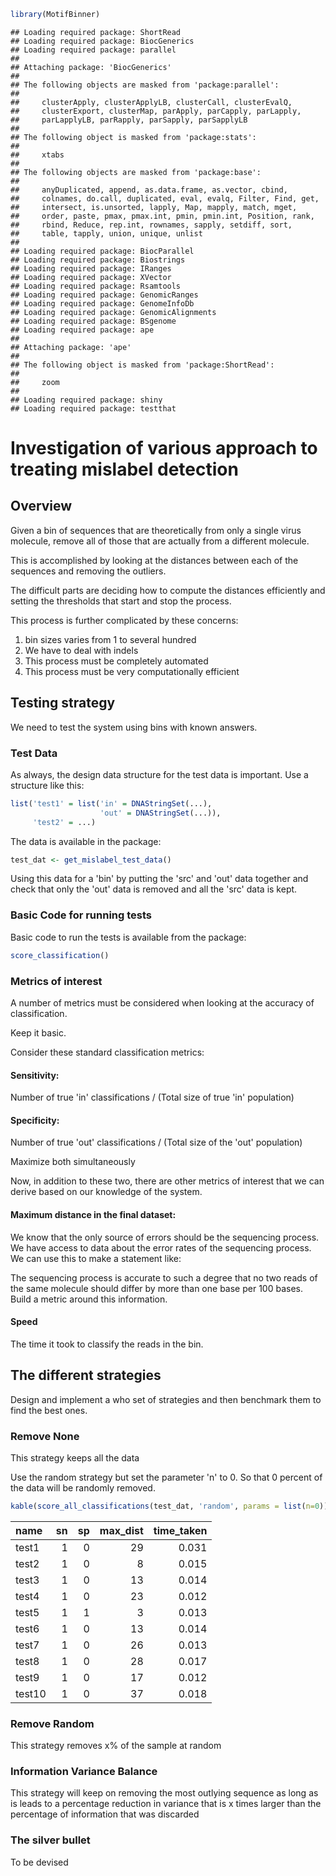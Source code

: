 
```r
library(MotifBinner)
```

```
## Loading required package: ShortRead
## Loading required package: BiocGenerics
## Loading required package: parallel
## 
## Attaching package: 'BiocGenerics'
## 
## The following objects are masked from 'package:parallel':
## 
##     clusterApply, clusterApplyLB, clusterCall, clusterEvalQ,
##     clusterExport, clusterMap, parApply, parCapply, parLapply,
##     parLapplyLB, parRapply, parSapply, parSapplyLB
## 
## The following object is masked from 'package:stats':
## 
##     xtabs
## 
## The following objects are masked from 'package:base':
## 
##     anyDuplicated, append, as.data.frame, as.vector, cbind,
##     colnames, do.call, duplicated, eval, evalq, Filter, Find, get,
##     intersect, is.unsorted, lapply, Map, mapply, match, mget,
##     order, paste, pmax, pmax.int, pmin, pmin.int, Position, rank,
##     rbind, Reduce, rep.int, rownames, sapply, setdiff, sort,
##     table, tapply, union, unique, unlist
## 
## Loading required package: BiocParallel
## Loading required package: Biostrings
## Loading required package: IRanges
## Loading required package: XVector
## Loading required package: Rsamtools
## Loading required package: GenomicRanges
## Loading required package: GenomeInfoDb
## Loading required package: GenomicAlignments
## Loading required package: BSgenome
## Loading required package: ape
## 
## Attaching package: 'ape'
## 
## The following object is masked from 'package:ShortRead':
## 
##     zoom
## 
## Loading required package: shiny
## Loading required package: testthat
```

# Investigation of various approach to treating mislabel detection

## Overview

Given a bin of sequences that are theoretically from only a single virus
molecule, remove all of those that are actually from a different molecule.

This is accomplished by looking at the distances between each of the sequences
and removing the outliers.

The difficult parts are deciding how to compute the distances efficiently and
setting the thresholds that start and stop the process.

This process is further complicated by these concerns:
1) bin sizes varies from 1 to several hundred
2) We have to deal with indels
3) This process must be completely automated
4) This process must be very computationally efficient

## Testing strategy

We need to test the system using bins with known answers. 

### Test Data

As always, the design data structure for the test data is important. Use a
structure like this:


```r
list('test1' = list('in' = DNAStringSet(...),
                    'out' = DNAStringSet(...)),
     'test2' = ...)
```

The data is available in the package:

```r
test_dat <- get_mislabel_test_data()
```

Using this data for a 'bin' by putting the 'src' and 'out' data together and check
that only the 'out' data is removed and all the 'src' data is kept.

### Basic Code for running tests

Basic code to run the tests is available from the package:


```r
score_classification()
```

### Metrics of interest

A number of metrics must be considered when looking at the accuracy of
classification.

Keep it basic. 

Consider these standard classification metrics:

#### Sensitivity:
Number of true 'in' classifications / (Total size of true 'in' population)

#### Specificity:
Number of true 'out' classifications / (Total size of the 'out' population)

Maximize both simultaneously

Now, in addition to these two, there are other metrics of interest that we can
derive based on our knowledge of the system.

#### Maximum distance in the final dataset: 
We know that the only source of errors
should be the sequencing process. We have access to data about the error rates
of the sequencing process. We can use this to make a statement like:

The sequencing process is accurate to such a degree that no two reads of the
same molecule should differ by more than one base per 100 bases. Build a metric
around this information.

#### Speed

The time it took to classify the reads in the bin.

## The different strategies

Design and implement a who set of strategies and then benchmark them to find
the best ones.

### Remove None

This strategy keeps all the data

Use the random strategy but set the parameter 'n' to 0. So that 0 percent of
the data will be randomly removed.


```r
kable(score_all_classifications(test_dat, 'random', params = list(n=0)))
```



|name   | sn| sp| max_dist| time_taken|
|:------|--:|--:|--------:|----------:|
|test1  |  1|  0|       29|      0.031|
|test2  |  1|  0|        8|      0.015|
|test3  |  1|  0|       13|      0.014|
|test4  |  1|  0|       23|      0.012|
|test5  |  1|  1|        3|      0.013|
|test6  |  1|  0|       13|      0.014|
|test7  |  1|  0|       26|      0.013|
|test8  |  1|  0|       28|      0.017|
|test9  |  1|  0|       17|      0.012|
|test10 |  1|  0|       37|      0.018|

### Remove Random

This strategy removes x% of the sample at random

### Information Variance Balance

This strategy will keep on removing the most outlying sequence as long as is
leads to a percentage reduction in variance that is x times larger than the
percentage of information that was discarded

### The silver bullet

To be devised

